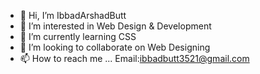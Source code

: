 - 👋 Hi, I’m IbbadArshadButt
- 👀 I’m interested in Web Design & Development
- 🌱 I’m currently learning CSS
- 💞️ I’m looking to collaborate on Web Designing
- 📫 How to reach me ... Email:ibbadbutt3521@gmail.com
